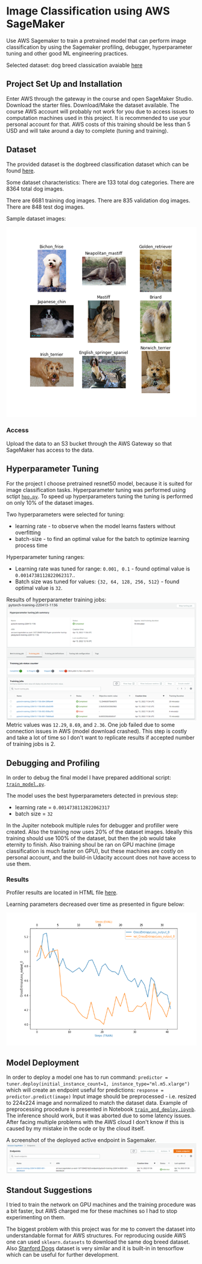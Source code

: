 # Image Classification using AWS SageMaker
Use AWS Sagemaker to train a pretrained model that can perform image classification by using the Sagemaker profiling, debugger, hyperparameter tuning and other good ML engineering practices.

Selected dataset: dog breed classication avaiable [here](https://s3-us-west-1.amazonaws.com/udacity-aind/dog-project/dogImages.zip)

## Project Set Up and Installation
Enter AWS through the gateway in the course and open SageMaker Studio. 
Download the starter files.
Download/Make the dataset available. 
The course AWS account will probably not work for you due to access issues to computation machines used in this project. It is recommended to use your personal account for that. AWS costs of this training should be less than 5 USD and will take around a day to complete (tuning and training).

## Dataset
The provided dataset is the dogbreed classification dataset which can be found [here](https://s3-us-west-1.amazonaws.com/udacity-aind/dog-project/dogImages.zip).

Some dataset characteristics:
There are 133 total dog categories.
There are 8364 total dog images.

There are 6681 training dog images.
There are 835 validation dog images.
There are 848 test dog images.

Sample dataset images:

![sample images in dataset](sample_dataset_images.png "sample images in dataset")

### Access
Upload the data to an S3 bucket through the AWS Gateway so that SageMaker has access to the data.

## Hyperparameter Tuning
For the project I choose pretrained resnet50 model, because it is suited for image classification tasks.
Hyperparameter tuning was performed using sctipt [`hpo.py`](hpo.py). 
To speed up hyperparameters tuning the tuning is performed on only 10% of the dataset images.

Two hyperparameters were selected for tuning:
- learning rate - to observe when the model learns fasters without overfitting
- batch-size - to find an optimal value for the batch to optimize learning process time

Hyperparameter tuning ranges:
- Learning rate was tuned for range: `0.001, 0.1` - found optimal value is `0.0014738112822062317`..
- Batch size was tuned for values: ``{32, 64, 128, 256, 512}`` - found optimal value is `32`.

Results of hyperparameter training jobs:
![hyperparameter_training_screenshot](hyperparameter_training_screenshot.png "Screenshot of hyperparameter training jobs")
Metric values was `12.29`, `8.69`, and `2.36`. One job failed due to some connection issues in AWS (model download crashed). 
This step is costly and take a lot of time so I don't want to replicate results if accepted number of training jobs is 2.

## Debugging and Profiling
In order to debug the final model I have prepared additional script: [`train_model.py`](train_model.py).

The model uses the best hyperparameters detected in previous step:
- learning rate = `0.0014738112822062317`
- batch size = `32`

In the Jupiter notebook multiple rules for debugger and profiller were created. Also the training now uses 20% of the dataset images. Ideally this training should use 100% of the dataset, but then the job would take eternity to finish. Also training shoul be ran on GPU machine (image classification is much faster on GPU), but these machines are costly on personal account, and the build-in Udacity account does not have access to use them.

### Results
Profiler results are located in HTML file [here](ProfilerReport/profiler-output/profiler-report.html).

Learning parameters decreased over time as presented in figure below:

![Plot of cross entropy over debug samples](training_debug_values.png "Plot of cross entropy over debug samples")

## Model Deployment
In order to deploy a model one has to run command:
`predictor = tuner.deploy(initial_instance_count=1, instance_type="ml.m5.xlarge")`
which will create an endpoint useful for predictions:
`response = predictor.predict(image)`
Input image should be preprocessed - i.e. resized to 224x224 image and normalized to match the dataset data. Example of preprocessing procedure is presented in Notebook [`train_and_deploy.ipynb`](train_and_deploy.ipynb). The inference should work, but it was aborted due to some latency issues. After facing multiple problems with the AWS cloud I don't know if this is caused by my mistake in the ocde or by the cloud itself. 

A screenshot of the deployed active endpoint in Sagemaker.
![A screenshot of the deployed endpoint](deployed_endpoint.png "A screenshot of the deployed endpoint")

## Standout Suggestions
I tried to train the network on GPU machines and the training procedure was a bit faster, but AWS charged me for these machines so I had to stop experimenting on them. 

The biggest problem with this project was for me to convert the dataset into understandable format for AWS structures. 
For reproducing ouside AWS one can used `sklearn.datasets` to download the same dog breed dataset. Also [Stanford Dogs](https://www.tensorflow.org/datasets/catalog/stanford_dogs) dataset is very similar and it is built-in in tensorflow which can be useful for further development.